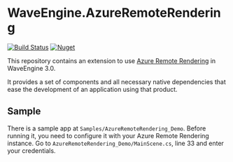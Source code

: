 # WaveEngine.AzureRemoteRendering

[![Build Status](https://waveengineteam.visualstudio.com/Wave.Engine/_apis/build/status/WaveEngine.AzureRemoteRendering?branchName=master)](https://waveengineteam.visualstudio.com/Wave.Engine/_build/latest?definitionId=62&branchName=master)
[![Nuget](https://img.shields.io/nuget/v/WaveEngine.AzureRemoteRendering?logo=nuget)](https://www.nuget.org/packages/WaveEngine.AzureRemoteRendering)

This repository contains an extension to use [Azure Remote Rendering](https://azure.microsoft.com/es-es/services/remote-rendering) in WaveEngine 3.0.

It provides a set of components and all necessary native dependencies that ease the development of an application using that product.

## Sample

There is a sample app at `Samples/AzureRemoteRendering_Demo`. Before running it, you need to configure it with your Azure Remote Rendering instance. Go to `AzureRemoteRendering_Demo/MainScene.cs`, line 33 and enter your credentials.
